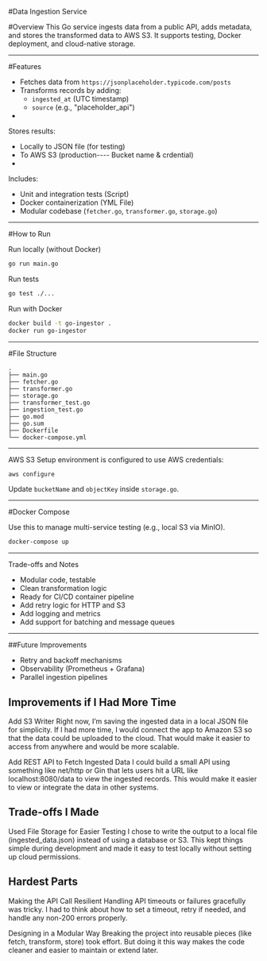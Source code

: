 #Data Ingestion Service

#Overview
This Go service ingests data from a public API, adds metadata, and stores the transformed data to AWS S3. It supports testing, Docker deployment, and cloud-native storage.

---

#Features
- Fetches data from `https://jsonplaceholder.typicode.com/posts`
- Transforms records by adding:
  - `ingested_at` (UTC timestamp)
  - `source` (e.g., "placeholder_api")
- 
Stores results:
  - Locally to JSON file (for testing)
  - To AWS S3 (production---- Bucket name & crdential)
- 
Includes:
  - Unit and integration tests (Script)
  - Docker containerization (YML File)
  - Modular codebase (`fetcher.go`, `transformer.go`, `storage.go`)

---

#How to Run

 Run locally (without Docker)
```bash
go run main.go
```

Run tests
```bash
go test ./...
```

 Run with Docker
```bash
docker build -t go-ingestor .
docker run go-ingestor
```

---

#File Structure

```
.
├── main.go
├── fetcher.go
├── transformer.go
├── storage.go
├── transformer_test.go
├── ingestion_test.go
├── go.mod
├── go.sum
├── Dockerfile
└── docker-compose.yml
```

---

AWS S3 Setup
environment is configured to use AWS credentials:

```bash
aws configure
```

Update `bucketName` and `objectKey` inside `storage.go`.

---

#Docker Compose

Use this to manage multi-service testing (e.g., local S3 via MinIO).

```bash
docker-compose up 
```

---

 Trade-offs and Notes
- Modular code, testable
- Clean transformation logic
- Ready for CI/CD container pipeline
- Add retry logic for HTTP and S3
- Add logging and metrics
- Add support for batching and message queues

---

##Future Improvements
- Retry and backoff mechanisms
- Observability (Prometheus + Grafana)
- Parallel ingestion pipelines


## Improvements if I Had More Time

Add S3 Writer
Right now, I’m saving the ingested data in a local JSON file for simplicity.
If I had more time, I would connect the app to Amazon S3 so that the data could be uploaded to the cloud.
That would make it easier to access from anywhere and would be more scalable.

Add REST API to Fetch Ingested Data
I could build a small API using something like net/http or Gin that lets users hit a URL like localhost:8080/data to view the ingested records.
This would make it easier to view or integrate the data in other systems.

## Trade-offs I Made
Used File Storage for Easier Testing
I chose to write the output to a local file (ingested_data.json) instead of using a database or S3.
This kept things simple during development and made it easy to test locally without setting up cloud permissions.

## Hardest Parts
Making the API Call Resilient
Handling API timeouts or failures gracefully was tricky.
I had to think about how to set a timeout, retry if needed, and handle any non-200 errors properly.

Designing in a Modular Way
Breaking the project into reusable pieces (like fetch, transform, store) took effort.
But doing it this way makes the code cleaner and easier to maintain or extend later.